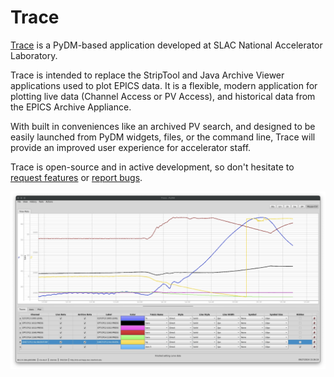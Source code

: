 # Trace

[Trace](https://github.com/slaclab/trace) is a PyDM-based application developed at SLAC National Accelerator Laboratory.

Trace is intended to replace the StripTool and Java Archive Viewer applications used to plot EPICS data. It is a flexible, modern application for plotting live data (Channel Access or PV Access), and historical data from the EPICS Archive Appliance.

With built in conveniences like an archived PV search, and designed to be easily launched from PyDM widgets, files, or the command line, Trace will provide an improved user experience for accelerator staff.

Trace is open-source and in active development, so don't hesitate to [request features](https://github.com/slaclab/trace/issues/new?labels=enhancement&projects=&template=feature-request.yml&title=%5BFEATURE%5D+-+) or [report bugs](https://github.com/slaclab/trace/issues/new?labels=bug&projects=&template=bug-report.yml&title=%5BBUG%5D+-+).

![Image of Trace](images/Index_Image.png)